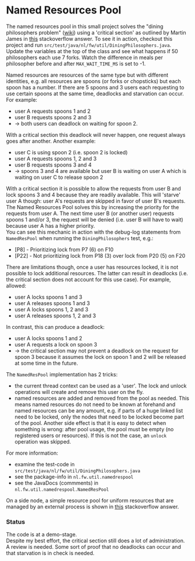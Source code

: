 # Named Resources Pool #

The named resources pool in this small project solves the "dining philosophers problem" ([wiki](https://en.wikipedia.org/wiki/Dining_philosophers_problem)) using a 'critical section' as outlined by Martin James in [this](https://stackoverflow.com/a/19316257) stackoverflow answer.
To see it in action, checkout this project and run `src/test/java/nl/fw/util/DiningPhilosophers.java`. Update the variables at the top of the class and see what happens if 50 philosophers each use 7 forks. Watch the difference in meals per philosopher before and after `MAX_WAIT_TIME_MS` is set to -1.

Named resources are resources of the same type but with different identities, e.g. all resources are spoons (or forks or chopsticks) but each spoon has a number. If there are 5 spoons and 3 users each requesting to use certain spoons at the same time, deadlocks and starvation can occur.
For example:
 * user A requests spoons 1 and 2
 * user B requests spoons 2 and 3
 * &rarr; both users can deadlock on waiting for spoon 2. 

With a critical section this deadlock will never happen, one request always goes after another.
Another example:
 * user C is using spoon 2 (i.e. spoon 2 is locked)
 * user A requests spoons 1, 2 and 3
 * user B requests spoons 3 and 4
 * &rarr; spoons 3 and 4 are available but user B is waiting on user A which is waiting on user C to release spoon 2

With a critical section it is possible to allow the requests from user B and lock spoons 3 and 4 because they are readily available.
This will 'starve' user A though: user A's requests are skipped in favor of user B's requests.
The Named Resources Pool solves this by increasing the priority for the requests from user A. 
The next time user B (or another user) requests spoons 1 and/or 3, 
the request will be denied (i.e. user B will have to wait) because user A has a higher priority.  
You can see this mechanic in action with the debug-log statements from `NamedResPool` when running the `DiningPhilosophers` test, e.g.:
 * [P8] - Prioritizing lock from P7 (6) on F10
 * [P22] - Not prioritizing lock from P18 (3) over lock from P20 (5) on F20

There are limitations though, once a user has resources locked, it is not possible to lock additional resources. The latter can result in deadlocks (i.e. the critical section does not account for this use case).
For example, allowed:
 * user A locks spoons 1 and 3
 * user A releases spoons 1 and 3
 * user A locks spoons 1, 2 and 3
 * user A releases spoons 1, 2 and 3

In contrast, this can produce a deadlock:
 * user A locks spoons 1 and 2
 * user A requests a lock on spoon 3 
 * &rarr; the critical section may not prevent a deadlock on the request for spoon 3 because it assumes the lock on spoon 1 and 2 will be released at some time in the future.
 
The `NamedResPool` implementation has 2 tricks:
 * the current thread context can be used as a 'user'. The lock and unlock operations will create and remove this user on the fly.
 * named resources are added and removed from the pool as needed. This means named resources do not need to be known at forehand and named resources can be any amount, e.g. if parts of a huge linked list need to be locked, only the nodes that need to be locked become part of the pool. Another side effect is that it is easy to detect when something is wrong: after pool usage, the pool must be empty (no registered users or resources). If this is not the case, an `unlock` operation was skipped.
 
For more information:
 * examine the test-code in `src/test/java/nl/fw/util/DiningPhilosophers.java`
 * see the package-info in `nl.fw.util.namedrespool`
 * see the JavaDocs (commments) in  `nl.fw.util.namedrespool.NamedResPool`

On a side node, a simple resource pool for uniform resources that are managed by an external process is shown in [this](https://stackoverflow.com/a/34377106) stackoverflow answer.
 
### Status ###

The code is at a demo-stage.  
Despite my best effort, the critical section still does a lot of administration.  
A review is needed. Some sort of proof that no deadlocks can occur and that starvation is in check is needed. 
